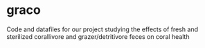 # graco
Code and datafiles for our project studying the effects of fresh and sterilized corallivore and grazer/detritivore feces on coral health
